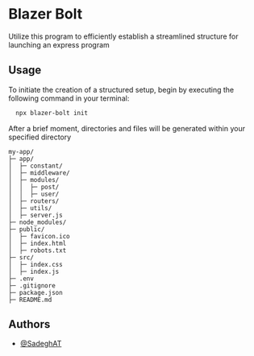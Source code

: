 # Blazer Bolt

Utilize this program to efficiently establish a streamlined structure for launching an express program

## Usage

To initiate the creation of a structured setup, begin by executing the following command in your terminal:

```bash
  npx blazer-bolt init
```

After a brief moment, directories and files will be generated within your specified directory

```plaintext
my-app/
├─ app/
│  ├─ constant/
│  ├─ middleware/
│  ├─ modules/
│  │  ├─ post/
│  │  ├─ user/
│  ├─ routers/
│  ├─ utils/
│  ├─ server.js
├─ node_modules/
├─ public/
│  ├─ favicon.ico
│  ├─ index.html
│  ├─ robots.txt
├─ src/
│  ├─ index.css
│  ├─ index.js
├─ .env
├─ .gitignore
├─ package.json
├─ README.md

```

## Authors

- [@SadeghAT](https://github.com/Sadegh-AT)
